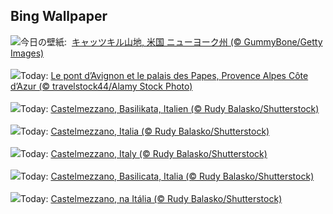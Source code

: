 ## Bing Wallpaper
![](https://www.bing.com/th?id=OHR.BearHoleBrook_JA-JP7059331759_UHD.jpg&w=1000)今日の壁紙: &nbsp;[キャッツキル山地, 米国 ニューヨーク州 (© GummyBone/Getty Images)](https://www.bing.com/th?id=OHR.BearHoleBrook_JA-JP7059331759_UHD.jpg)
<br><br/>
![](https://www.bing.com/th?id=OHR.AvignonPope_FR-FR9286778521_UHD.jpg&w=1000)Today: [Le pont d’Avignon et le palais des Papes, Provence Alpes Côte d’Azur (© travelstock44/Alamy Stock Photo)](https://www.bing.com/th?id=OHR.AvignonPope_FR-FR9286778521_UHD.jpg)
<br><br/>
![](https://www.bing.com/th?id=OHR.CastelmazzanoSunrise_DE-DE1863686096_UHD.jpg&w=1000)Today: [Castelmezzano, Basilikata, Italien (© Rudy Balasko/Shutterstock)](https://www.bing.com/th?id=OHR.CastelmazzanoSunrise_DE-DE1863686096_UHD.jpg)
<br><br/>
![](https://www.bing.com/th?id=OHR.CastelmazzanoSunrise_ES-ES3147278053_UHD.jpg&w=1000)Today: [Castelmezzano, Italia (© Rudy Balasko/Shutterstock)](https://www.bing.com/th?id=OHR.CastelmazzanoSunrise_ES-ES3147278053_UHD.jpg)
<br><br/>
![](https://www.bing.com/th?id=OHR.CastelmazzanoSunrise_EN-GB5103184672_UHD.jpg&w=1000)Today: [Castelmezzano, Italy (© Rudy Balasko/Shutterstock)](https://www.bing.com/th?id=OHR.CastelmazzanoSunrise_EN-GB5103184672_UHD.jpg)
<br><br/>
![](https://www.bing.com/th?id=OHR.CastelmazzanoSunrise_IT-IT5391321297_UHD.jpg&w=1000)Today: [Castelmezzano, Basilicata, Italia (© Rudy Balasko/Shutterstock)](https://www.bing.com/th?id=OHR.CastelmazzanoSunrise_IT-IT5391321297_UHD.jpg)
<br><br/>
![](https://www.bing.com/th?id=OHR.CastelmazzanoSunrise_PT-BR2465797597_UHD.jpg&w=1000)Today: [Castelmezzano, na Itália (© Rudy Balasko/Shutterstock)](https://www.bing.com/th?id=OHR.CastelmazzanoSunrise_PT-BR2465797597_UHD.jpg)
<br><br/>
